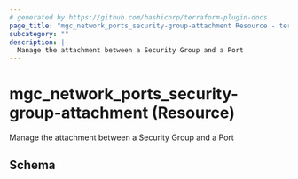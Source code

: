 ```yaml
---
# generated by https://github.com/hashicorp/terraform-plugin-docs
page_title: "mgc_network_ports_security-group-attachment Resource - terraform-provider-mgc"
subcategory: ""
description: |-
  Manage the attachment between a Security Group and a Port
---
```


# mgc_network_ports_security-group-attachment (Resource)

Manage the attachment between a Security Group and a Port



<!-- schema generated by tfplugindocs -->
## Schema
